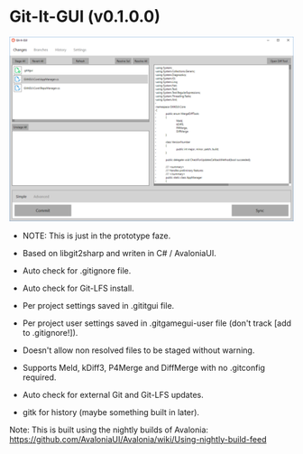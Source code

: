 # Git-It-GUI (v0.1.0.0)

![alt tag](ScreenShots/ScreenShot.png?raw=true)


- NOTE: This is just in the prototype faze.

- Based on libgit2sharp and writen in C# / AvaloniaUI.

- Auto check for .gitignore file.

- Auto check for Git-LFS install.

- Per project settings saved in .gititgui file.

- Per project user settings saved in .gitgamegui-user file (don't track [add to .gitignore!]).

- Doesn't allow non resolved files to be staged without warning.

- Supports Meld, kDiff3, P4Merge and DiffMerge with no .gitconfig required.

- Auto check for external Git and Git-LFS updates.

- gitk for history (maybe something built in later).

Note: This is built using the nightly builds of Avalonia: https://github.com/AvaloniaUI/Avalonia/wiki/Using-nightly-build-feed